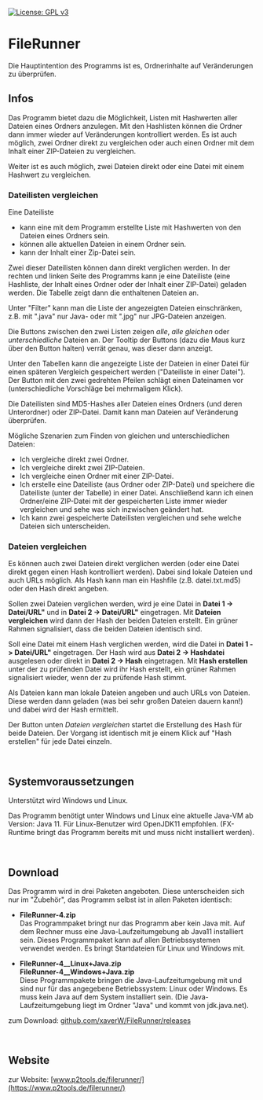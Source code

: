 
[![License: GPL v3](https://img.shields.io/badge/License-GPL%20v3-blue.svg)](http://www.gnu.org/licenses/gpl-3.0)

# FileRunner

Die Hauptintention des Programms ist es, Ordnerinhalte auf Veränderungen zu überprüfen. 
<br />
## Infos

Das Programm bietet dazu die Möglichkeit, Listen mit Hashwerten aller Dateien eines Ordners anzulegen. Mit den Hashlisten können die Ordner dann immer wieder auf Veränderungen kontrolliert werden. Es ist auch möglich, zwei Ordner direkt zu vergleichen oder auch einen Ordner mit dem Inhalt einer ZIP-Dateien zu vergleichen.

Weiter ist es auch möglich, zwei Dateien direkt oder eine Datei mit einem Hashwert zu vergleichen.

### Dateilisten vergleichen

Eine Dateiliste 
- kann eine mit dem Programm erstellte Liste mit Hashwerten von den Dateien eines Ordners sein.
- können alle aktuellen Dateien in einem Ordner sein.
- kann der Inhalt einer Zip-Datei sein.

Zwei dieser Dateilisten können dann direkt verglichen werden. In der rechten und linken Seite des Programms kann je eine Dateiliste (eine Hashliste, der Inhalt eines Ordner oder der Inhalt einer ZIP-Datei) geladen werden. Die Tabelle zeigt dann die enthaltenen Dateien an. 

Unter "Filter" kann man die Liste der angezeigten Dateien einschränken, z.B. mit ".java" nur Java- oder mit ".jpg" nur JPG-Dateien anzeigen.

Die Buttons zwischen den zwei Listen zeigen *alle*, *alle gleichen* oder *unterschiedliche* Dateien an. Der Tooltip der Buttons (dazu die Maus kurz über den Button halten) verrät genau, was dieser dann anzeigt.

Unter den Tabellen kann die angezeigte Liste der Dateien in einer Datei für einen späteren Vergleich gespeichert werden ("Dateiliste in einer Datei"). Der Button mit den zwei gedrehten Pfeilen schlägt einen Dateinamen vor (unterschiedliche Vorschläge bei mehrmaligem Klick).

Die Dateilisten sind MD5-Hashes aller Dateien eines Ordners (und deren Unterordner) oder ZIP-Datei. Damit kann man Dateien auf Veränderung überprüfen.

Mögliche Szenarien zum Finden von gleichen und unterschiedlichen Dateien:
- Ich vergleiche direkt zwei Ordner.
- Ich vergleiche direkt zwei ZIP-Dateien.
- Ich vergleiche einen Ordner mit einer ZIP-Datei.
- Ich erstelle eine Dateiliste (aus Ordner oder ZIP-Datei) und speichere die Dateiliste (unter der Tabelle) in einer Datei. Anschließend kann ich einen Ordner/eine ZIP-Datei mit der gespeicherten Liste immer wieder vergleichen und sehe was sich inzwischen geändert hat.
- Ich kann zwei gespeicherte Dateilisten vergleichen und sehe welche Dateien sich unterscheiden.

### Dateien vergleichen

Es können auch zwei Dateien direkt verglichen werden (oder eine Datei direkt gegen einen Hash kontrolliert werden). Dabei sind lokale Dateien und auch URLs möglich. Als Hash kann man ein Hashfile (z.B. datei.txt.md5) oder den Hash direkt angeben.

Sollen zwei Dateien verglichen werden, wird je eine Datei in **Datei 1 -> Datei/URL"** und in **Datei 2 -> Datei/URL"** eingetragen. Mit **Dateien vergleichen** wird dann der Hash der beiden Dateien erstellt. Ein grüner Rahmen signalisiert, dass die beiden Dateien identisch sind.

Soll eine Datei mit einem Hash verglichen werden, wird die Datei in **Datei 1 -> Datei/URL"** eingetragen. Der Hash wird aus **Datei 2 -> Hashdatei** ausgelesen oder direkt in **Datei 2 -> Hash** eingetragen. Mit **Hash erstellen** unter der zu prüfenden Datei wird ihr Hash erstellt, ein grüner Rahmen signalisiert wieder, wenn der zu prüfende Hash stimmt.

Als Dateien kann man lokale Dateien angeben und auch URLs von Dateien. Diese werden dann geladen (was bei sehr großen Dateien dauern kann!) und dabei wird der Hash ermittelt.

Der Button unten *Dateien vergleichen* startet die Erstellung des Hash für beide Dateien. Der Vorgang ist identisch mit je einem Klick auf "Hash erstellen" für jede Datei einzeln.

<br />

## Systemvoraussetzungen

Unterstützt wird Windows und Linux.

Das Programm benötigt unter Windows und Linux eine aktuelle Java-VM ab Version: Java 11. Für Linux-Benutzer wird OpenJDK11 empfohlen. (FX-Runtime bringt das Programm bereits mit und muss nicht installiert werden).

<br />

## Download

Das Programm wird in drei Paketen angeboten. Diese unterscheiden sich nur im "Zubehör", das Programm selbst ist in allen Paketen identisch:

- **FileRunner-4.zip**  
Das Programmpaket bringt nur das Programm aber kein Java mit. Auf dem Rechner muss eine Java-Laufzeitumgebung ab Java11 installiert sein. Dieses Programmpaket kann auf allen Betriebssystemen verwendet werden. Es bringt Startdateien für Linux und Windows mit.

- **FileRunner-4__Linux+Java.zip**  
  **FileRunner-4__Windows+Java.zip**  
Diese Programmpakete bringen die Java-Laufzeitumgebung mit und sind nur für das angegebene Betriebssystem: Linux oder Windows. Es muss kein Java auf dem System installiert sein. (Die Java-Laufzeitumgebung liegt im Ordner "Java" und kommt von jdk.java.net).

zum Download: [github.com/xaverW/FileRunner/releases](https://github.com/xaverW/FileRunner/releases)  

<br />

## Website

zur Website: [www.p2tools.de/filerunner/](https://www.p2tools.de/filerunner/)


